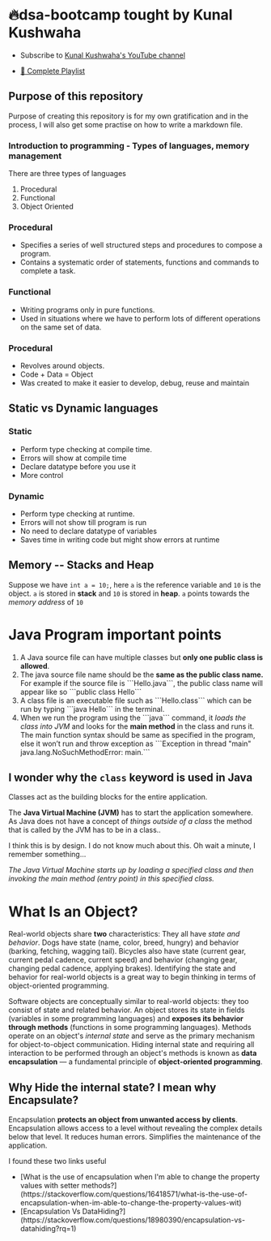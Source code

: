 # 🔥dsa-bootcamp tought by Kunal Kushwaha

- Subscribe to [Kunal Kushwaha's YouTube channel](https://www.youtube.com/KunalKushwaha?sub_confirmation=1)

- [📂 Complete Playlist](https://www.youtube.com/playlist?list=PL9gnSGHSqcnr_DxHsP7AW9ftq0AtAyYqJ)

## Purpose of this repository

Purpose of creating this repository is for my own gratification and in the process, I will also get some practise on how to write a markdown file.

### Introduction to programming - Types of languages, memory management

There are three types of languages

<ol>
  <li>Procedural</li>
  <li>Functional</li>
  <li>Object Oriented</li>
</ol>

### Procedural

<ul>
  <li>Specifies a series of well structured steps and procedures to compose a program.</li>
  <li>Contains a systematic order of statements, functions and commands to complete a task.</li>
</ul>

### Functional

<ul>
  <li>Writing programs only in pure functions.</li>
  <li>Used in situations where we have to perform lots of different operations on
  the same set of data.</li>
</ul>

### Procedural

<ul>
  <li>Revolves around objects.</li>
  <li>Code + Data = Object</li>
  <li>Was created to make it easier to develop, debug, reuse and maintain</li>
</ul>

## Static vs Dynamic languages

### Static

<ul>
  <li>Perform type checking at compile time.</li>
  <li>Errors will show at compile time</li>
  <li>Declare datatype before you use it</li>
  <li>More control</li>
</ul>

### Dynamic

<ul>
  <li>Perform type checking at runtime.</li>
  <li>Errors will not show till program is run</li>
  <li>No need to declare datatype of variables</li>
  <li>Saves time in writing code but might show errors at runtime</li>
</ul>

## Memory -- Stacks and Heap

Suppose we have `int a = 10;`, here `a` is the reference variable and
`10` is the object.
`a` is stored in <b>stack</b> and `10` is stored in <b>heap</b>.
`a` points towards the <em>memory address</em> of `10`

# Java Program important points

<ol>
  <li>A Java source file can have multiple classes but <b>only one public class is allowed</b>.</li>
  <li>The java source file name should be the <b>same as the public class name.</b> For 
  example if the source file is ```Hello.java```, the public class name will 
  appear like so ```public class Hello```
  <li>A class file is an executable file such as ```Hello.class``` which can be run
  by typing ```java Hello``` in the terminal.</li>
  <li>When we run the program using the ```java``` command, it <em>loads the class into JVM</em> and looks for the <b>main method</b> in the class and runs it. The main function syntax should be same as specified in the program, else it won’t run and throw exception as ```Exception in thread "main" java.lang.NoSuchMethodError: main.```</li>
</ol>

## I wonder why the ```class``` keyword is used in Java

Classes act as the building blocks for the entire application.

The <b>Java Virtual Machine (JVM)</b> has to start the application somewhere. As Java does not have a concept of <em>things outside of a class</em> the method that is called by the JVM has to be in a class..

I think this is by design. I do not know much about this. Oh wait a minute, I remember something...

<em>The Java Virtual Machine starts up by loading a specified class and then invoking the main method (entry point) in this specified class.</em>

# What Is an Object?

Real-world objects share <b>two</b> characteristics: They all have <em>state and behavior</em>. Dogs have state (name, color, breed, hungry) and behavior (barking, fetching, wagging tail). Bicycles also have state (current gear, current pedal cadence, current speed) and behavior (changing gear, changing pedal cadence, applying brakes). Identifying the state and behavior for real-world objects is a great way to begin thinking in terms of object-oriented programming.

Software objects are conceptually similar to real-world objects: they too consist of state and related behavior. An object stores its state in fields (variables in some programming languages) and <b>exposes its behavior through methods</b> (functions in some programming languages). Methods operate on an object's <em>internal state</em> and serve as the primary mechanism for object-to-object communication. Hiding internal state and requiring all interaction to be performed through an object's methods is known as <b>data encapsulation</b> — a fundamental principle of <b>object-oriented programming</b>.

## Why Hide the internal state? I mean why Encapsulate?

Encapsulation <b>protects an object from unwanted access by clients</b>. Encapsulation allows access to a level without revealing the complex details below that level. It reduces human errors. Simplifies the maintenance of the application.

I found these two links useful
<ul>
  <li>[What is the use of encapsulation when I'm able to change the property values with setter methods?](https://stackoverflow.com/questions/16418571/what-is-the-use-of-encapsulation-when-im-able-to-change-the-property-values-wit)</li>
  <li>[Encapsulation Vs DataHiding?](https://stackoverflow.com/questions/18980390/encapsulation-vs-datahiding?rq=1)</li>
</ul>

